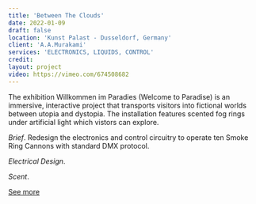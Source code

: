 ```yaml
---
title: 'Between The Clouds'
date: 2022-01-09
draft: false
location: 'Kunst Palast - Dusseldorf, Germany'
client: 'A.A.Murakami'
services: 'ELECTRONICS, LIQUIDS, CONTROL'
credit: 
layout: project
video: https://vimeo.com/674508682
---
```


The exhibition Willkommen im Paradies (Welcome to Paradise) is an immersive, interactive project that transports visitors into fictional worlds between utopia and dystopia. The installation features scented fog rings under artificial light which vistors can explore.


*Brief*. Redesign the electronics and control circuitry to operate ten Smoke Ring Cannons with standard DMX protocol. 

*Electrical Design*. 

*Scent*. 



[See more](https://www.nrw-forum.de/en/exhibitions/welcome-to-paradise)
